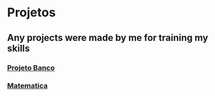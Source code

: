 # Projetos

## Any projects were made by me for training my skills</h2>

### <a href="PHP/ProjetoBanco/index.html" target="_blank" rel="ProjetoBanco">Projeto Banco</a>

### <a href="PHP/Matematica/index.html" target="_blank" rel="Matematica">Matematica</a>
